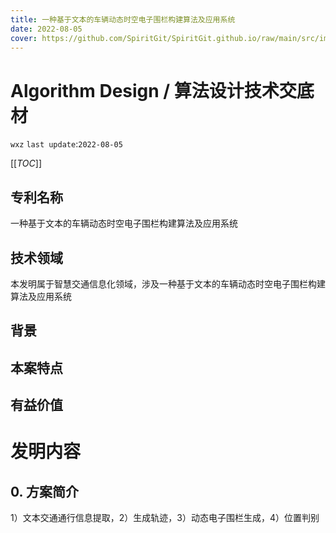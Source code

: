 ```yaml
---
title: 一种基于文本的车辆动态时空电子围栏构建算法及应用系统
date: 2022-08-05
cover: https://github.com/SpiritGit/SpiritGit.github.io/raw/main/src/images/covers/graph.jpg
---
```


# Algorithm Design / 算法设计技术交底材

`wxz` 
`last update`:`2022-08-05`  

[[_TOC_]]

## 专利名称

一种基于文本的车辆动态时空电子围栏构建算法及应用系统

## 技术领域

本发明属于智慧交通信息化领域，涉及一种基于文本的车辆动态时空电子围栏构建算法及应用系统

## 背景

## 本案特点

## 有益价值

# 发明内容

## 0. 方案简介

1）文本交通通行信息提取，2）生成轨迹，3）动态电子围栏生成，4）位置判别
